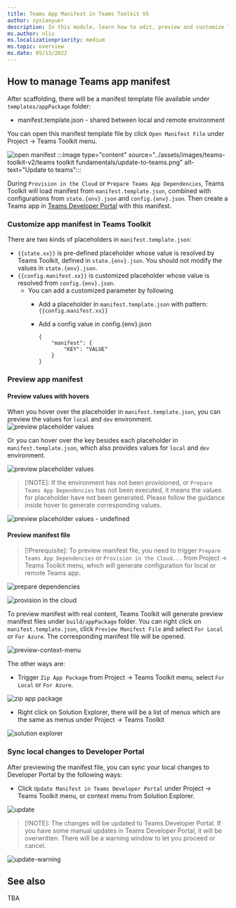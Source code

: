 ```yaml
---
title: Teams App Manifest in Teams Toolkit VS
author: zyxiaoyuer
description: In this module, learn how to edit, preview and customize Teams App Manifest in the different environment for Visual Studio.
ms.author: nliu
ms.localizationpriority: medium
ms.topic: overview
ms.date: 05/13/2022
---
```


## How to manage Teams app manifest

After scaffolding, there will be a manifest template file available under `templates/appPackage` folder:

- manifest.template.json - shared between local and remote environment

You can open this manifest template file by click `Open Manifest File` under Project -> Teams Toolkit menu.

![open manifest](../images/vs-open-manifest.png)
:::image type="content" source="../assets/images/teams-toolkit-v2/teams toolkit fundamentals/update-to-teams.png" alt-text="Update to teams":::

During `Provision in the Cloud` or `Prepare Teams App Dependencies`, Teams Toolkit will load manifest from `manifest.template.json`, combined with configurations from `state.{env}.json` and `config.{env}.json`. Then create a Teams app in [Teams Developer Portal](https://dev.teams.microsoft.com/apps) with this manifest.

### Customize app manifest in Teams Toolkit

There are two kinds of placeholders in `manifest.template.json`:

- `{{state.xx}}` is pre-defined placeholder whose value is resolved by Teams Toolkit, defined in `state.{env}.json`. You should not modify the values in `state.{env}.json`.
- `{{config.manifest.xx}}` is customized placeholder whose value is resolved from `config.{env}.json`.
  - You can add a customized parameter by following
    - Add a placeholder in `manifest.template.json` with pattern: `{{config.manifest.xx}}`
    - Add a config value in config.{env}.json

        ```
        {
            "manifest": {
                "KEY": "VALUE"
            }
        }
        ```

### Preview app manifest

#### Preview values with hovers

When you hover over the placeholder in `manifest.template.json`, you can preview the values for `local` and `dev` environment.
![preview placeholder values](../images/vs-hover-placeholder.png)

Or you can hover over the key besides each placeholder in `manifest.template.json`, which also provides values for `local` and `dev` environment.

![preview placeholder values](../images/vs-hover.png)

> [!NOTE]: If the environment has not been provisioned, or `Prepare Teams App Dependencies` has not been executed, it means the values for placeholder have not been generated. Please follow the guidance inside hover to generate corresponding values.

![preview placeholder values - undefined](../images/vs-hover-undefined.png)

#### Preview manifest file

> [!Prerequisite]: To preview manifest file, you need to trigger `Prepare Teams App Dependencies` or `Provision in the Cloud...` from Project -> Teams Toolkit menu, which will generate configuration for local or remote Teams app.

![prepare dependencies](../images/vs-prepare-dependencies.png)

![provision in the cloud](../images/vs-provision.png)

To preview manifest with real content, Teams Toolkit will generate preview manifest files under `build/appPackage` folder. You can right click on `manifest.template.json`, click `Preview Manifest File` and select `For Local` or `For Azure`. The corresponding manifest file will be opened.

![preview-context-menu](../images/vs-preview.png)

The other ways are:

- Trigger `Zip App Package` from Project -> Teams Toolkit menu, select `For Local` or `For Azure`.

![zip app package](../images/vs-zip.png)

- Right click on Solution Explorer, there will be a list of menus which are the same as menus under Project -> Teams Toolkit

![solution explorer](../images/vs-solution-explorer.png)

### Sync local changes to Developer Portal

After previewing the manifest file, you can sync your local changes to Developer Portal by the following ways:

- Click `Update Manifest in Teams Developer Portal` under Project -> Teams Toolkit menu, or context menu from Solution Explorer.

![update](../images/vs-update-manifest.png)

> [!NOTE]: The changes will be updated to Teams Developer Portal. If you have some manual updates in Teams Developer Portal, it will be overwritten. There will be a warning window to let you proceed or cancel.

![update-warning](../images/vs-overwrite.png)

## See also

TBA
